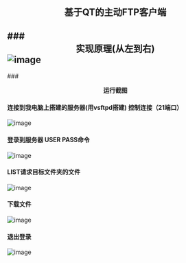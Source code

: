 ## <center>基于QT的主动FTP客户端</center >
###<center>**实现原理(从左到右)**</center >
![image](https://github.com/chenweizhe/FTPClient/raw/master/screenshot/图片1.png)
-----------
###<center>**运行截图**</center >
#### 连接到我电脑上搭建的服务器(用vsftpd搭建) 控制连接（21端口）
![image](https://github.com/chenweizhe/FTPClient/raw/master/screenshot/lianjie.png)
#### 登录到服务器 USER PASS命令
![image](https://github.com/chenweizhe/FTPClient/raw/master/screenshot/denglu.png)
#### LIST请求目标文件夹的文件
![image](https://github.com/chenweizhe/FTPClient/raw/master/screenshot/list.png)
#### 下载文件
![image](https://github.com/chenweizhe/FTPClient/raw/master/screenshot/retr.png)
#### 退出登录
![image](https://github.com/chenweizhe/FTPClient/raw/master/screenshot/qiut.png)
